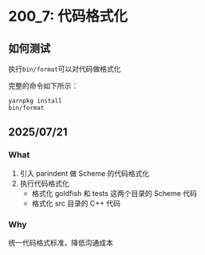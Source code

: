 # 200_7: 代码格式化
## 如何测试
执行`bin/format`可以对代码做格式化

完整的命令如下所示：
```
yarnpkg install
bin/format
```

## 2025/07/21
### What
1. 引入 parindent 做 Scheme 的代码格式化
2. 执行代码格式化
   + 格式化 goldfish 和 tests 这两个目录的 Scheme 代码
   + 格式化 src 目录的 C++ 代码

### Why
统一代码格式标准，降低沟通成本